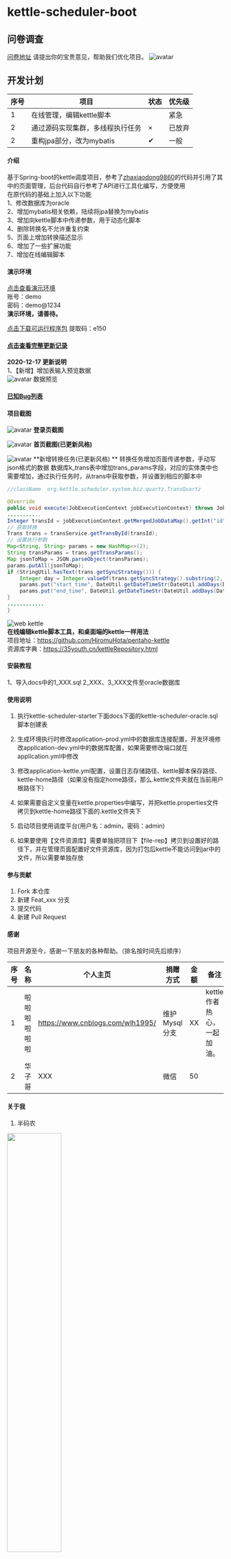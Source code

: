 # kettle-scheduler-boot
    
## 问卷调查
[问卷地址](https://www.35youth.cn/wp-admin/admin-ajax.php?action=frm_forms_preview&form=contact-form) 请提出你的宝贵意见，帮助我们优化项目。
![avatar](./docs/img/questionnaire.png)
## 开发计划

|序号|项目|状态|优先级|
|----|----|----|----|
|1|在线管理，编辑kettle脚本 ||紧急|
|2|通过源码实现集群，多线程执行任务 |×|已放弃|
|2|重构jpa部分，改为mybatis|✔|一般|

#### 介绍
基于Spring-boot的kettle调度项目，参考了[zhaxiaodong9860](https://github.com/zhaxiaodong9860)的代码并引用了其中的页面管理，后台代码自行参考了API进行工具化编写，方便使用   
在原代码的基础上加入以下功能   
1、修改数据库为oracle   
2、增加mybatis相关依赖，陆续将jpa替换为mybatis   
3、增加向kettle脚本中传递参数，用于动态化脚本   
4、删除转换名不允许重复约束   
5、页面上增加转换描述显示   
6、增加了一些扩展功能   
7、增加在线编辑脚本   

#### 演示环境
[点击查看演示环境](http://kettle.35youth.cn)   
账号：demo   
密码：demo@1234   
**演示环境，请善待。**   

[点击下载可运行程序包](https://pan.baidu.com/s/1xnd2bYZ_3cZGmSm4azg8iw) 提取码：e150

#### [点击查看完整更新记录](./docs/md/update.md) 
**2020-12-17 更新说明**  
1、【新增】增加表输入预览数据   
![avatar](./docs/img/dataPreview.png)
数据预览 

#### [已知Bug列表](./docs/md/Bug.md)

#### 项目截图

![avatar](./docs/img/login.png)
 **<centeer>登录页截图</center>** 


![avatar](./docs/img/index_new.png)
 **<centeer>首页截图(已更新风格)</center>** 


![avatar](./docs/img/trans_new.png)
 **<centeer>新增转换任务(已更新风格)</center>   ** 
转换任务增加页面传递参数，手动写json格式的数据 
数据库k_trans表中增加trans_params字段，对应的实体类中也需要增加，通过执行任务时，从trans中获取参数，并设置到相应的脚本中
 
```java
//className  org.kettle.scheduler.system.biz.quartz.TransQuartz

@Override
public void execute(JobExecutionContext jobExecutionContext) throws JobExecutionException {
...........
Integer transId = jobExecutionContext.getMergedJobDataMap().getInt("id");
// 获取转换
Trans trans = transService.getTransById(transId);
// 设置执行参数
Map<String, String> params = new HashMap<>(2);
String transParams = trans.getTransParams();
Map jsonToMap = JSON.parseObject(transParams);
params.putAll(jsonToMap);
if (StringUtil.hasText(trans.getSyncStrategy())) {
	Integer day = Integer.valueOf(trans.getSyncStrategy().substring(2, trans.getSyncStrategy().length()));
	params.put("start_time", DateUtil.getDateTimeStr(DateUtil.addDays(DateUtil.getTodayStartTime(), -day)));
	params.put("end_time", DateUtil.getDateTimeStr(DateUtil.addDays(DateUtil.getTodayEndTime(), -day)));
}
............
}

```

![web kettle](https://images.gitee.com/uploads/images/2020/1029/095456_a0903322_720502.png "屏幕截图.png")   
**在线编辑kettle脚本工具，和桌面端的kettle一样用法**    
项目地址：https://github.com/HiromuHota/pentaho-kettle   
资源库字典：https://35youth.cn/kettleRepository.html

#### 安装教程
1、导入docs中的1_XXX.sql 2_XXX、3_XXX文件至oracle数据库   

#### 使用说明
1.  执行kettle-scheduler-starter下面docs下面的kettle-scheduler-oracle.sql脚本创建表

2.  生成环境执行时修改application-prod.yml中的数据库连接配置，开发环境修改application-dev.yml中的数据库配置，如果需要修改端口就在application.yml中修改

3.  修改application-kettle.yml配置，设置日志存储路径、kettle脚本保存路径、kettle-home路径（如果没有指定home路径，那么.kettle文件夹就在当前用户根路径下）

4.  如果需要自定义变量在kettle.properties中编写，并把kettle.properties文件拷贝到kettle-home路径下面的.kettle文件夹下

5.  启动项目使用调度平台(用户名：admin，密码：admin)

6.  如果要使用【文件资源库】需要单独把项目下【file-rep】拷贝到设置好的路径下，并在管理页面配置好文件资源库，因为打包后kettle不能访问到jar中的文件，所以需要单独存放

#### 参与贡献

1.  Fork 本仓库
2.  新建 Feat_xxx 分支
3.  提交代码
4.  新建 Pull Request

#### 感谢
项目开源至今，感谢一下朋友的各种帮助。（排名按时间先后顺序）   

| 序号  |     名称     |            个人主页               |    捐赠方式    | 金额 |          备注                |  时间 |
| ---- | ----------- | -------------------------------- | ------------ | ---- | --------------------------- | ----- |
|  1   | 啦啦啦啦啦啦  | https://www.cnblogs.com/wlh1995/ | 维护Mysql分支  | XX   | kettle作者热心，一起加油。   | 2020-12-11 |
|  2   | 华子哥 | XXX | 微信  | 50 |  | 2021-01-20 |
#### 关于我
1.  半码农
<img src="https://images.gitee.com/uploads/images/2020/1029/100546_32f86823_720502.png" width="50%" height="50%" />




